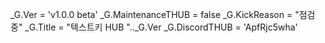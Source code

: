 _G.Ver = 'v1.0.0 beta'
_G.MaintenanceTHUB = false
_G.KickReason = "점검중"
_G.Title = "텍스트키 HUB ".._G.Ver
_G.DiscordTHUB = 'ApfRjc5wha'
